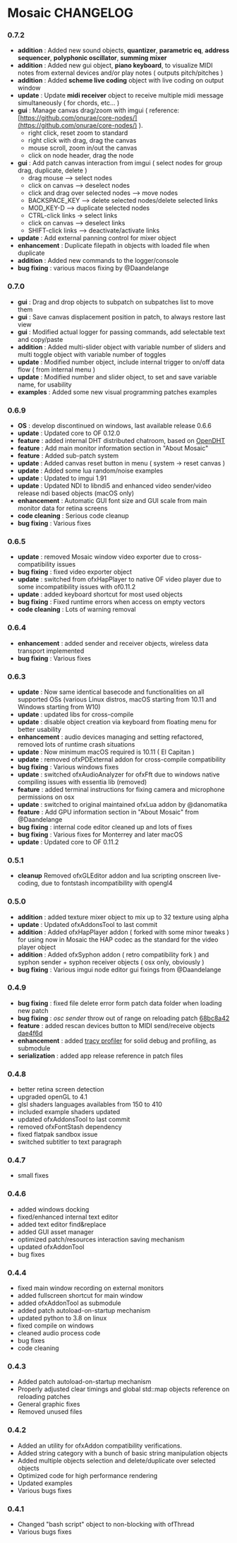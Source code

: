 # Mosaic CHANGELOG

### 0.7.2

- **addition** : Added new sound objects, **quantizer**, **parametric eq**, **address sequencer**, **polyphonic oscillator**, **summing mixer**
- **addition** : Added new gui object, **piano keyboard**, to visualize MIDI notes from external devices and/or play notes ( outputs pitch/pitches )
- **addition** : Added **scheme live coding** object with live coding on output window
- **update** : Update **midi receiver** object to receive multiple midi message simultaneously ( for chords, etc... )
- **gui** : Manage canvas drag/zoom with imgui ( reference: [https://github.com/onurae/core-nodes/](https://github.com/onurae/core-nodes/) ).
    - right click, reset zoom to standard
    - right click with drag, drag the canvas
    - mouse scroll, zoom in/out the canvas
    - click on node header, drag the node
- **gui** : Add patch canvas interaction from imgui ( select nodes for group drag, duplicate, delete )
    - drag mouse --> select nodes
    - click on canvas --> deselect nodes
    - click and drag over selected nodes --> move nodes
    - BACKSPACE_KEY --> delete selected nodes/delete selected links
    - MOD_KEY-D --> duplicate selected nodes
    - CTRL-click links -> select links
    - click on canvas --> deselect links
    - SHIFT-click links --> deactivate/activate links
- **update** : Add external panning control for mixer object
- **enhancement** : Duplicate filepath in objects with loaded file when duplicate
- **addition** : Added new commands to the logger/console
-  **bug fixing** : various macos fixing by @Daandelange

### 0.7.0

- **gui** : Drag and drop objects to subpatch on subpatches list to move them
- **gui** : Save canvas displacement position in patch, to always restore last view
- **gui** : Modified actual logger for passing commands, add selectable text and copy/paste
- **addition** : Added multi-slider object with variable number of sliders and multi toggle object with variable number of toggles
- **update** : Modified number object, include internal trigger to on/off data flow ( from internal menu )
- **update** : Modified number and slider object, to set and save variable name, for usability
- **examples** : Added some new visual programming patches examples



### 0.6.9

- **OS** : develop discontinued on windows, last available release 0.6.6
- **update** : Updated core to OF 0.12.0
- **feature** : added internal DHT distributed chatroom, based on [OpenDHT](https://github.com/savoirfairelinux/opendht)
- **feature** : Add main monitor information section in "About Mosaic"
- **feature** : Added sub-patch system
- **update** : Added canvas reset button in menu ( system -> reset canvas )
- **update** : Added some lua random/noise examples
- **update** : Updated to imgui 1.91
- **update** : Updated NDI to libndi5 and enhanced video sender/video release ndi based objects (macOS only)
- **enhancement** : Automatic GUI font size and GUI scale from main monitor data for retina screens
- **code cleaning** : Serious code cleanup
- **bug fixing** : Various fixes

### 0.6.5

- **update** : removed Mosaic window video exporter due to cross-compatibility issues
- **bug fixing** : fixed video exporter object
- **update** : switched from ofxHapPlayer to native OF video player due to some incompatibility issues with of0.11.2
- **update** : added keyboard shortcut for most used objects
- **bug fixing** : Fixed runtime errors when access on empty vectors
- **code cleaning** : Lots of warning removal

### 0.6.4

- **enhancement** : added sender and receiver objects, wireless data transport implemented
- **bug fixing** : Various fixes

### 0.6.3

- **update** : Now same identical basecode and functionalities on all supported OSs (various Linux distros, macOS starting from 10.11 and Windows starting from W10)
- **update** : updated libs for cross-compile
- **update** : disable object creation via keyboard from floating menu for better usability
- **enhancement** : audio devices managing and setting refactored, removed lots of runtime crash situations
- **update** : Now minimum macOS required is 10.11 ( El Capitan )
- **update** : removed ofxPDExternal addon for cross-compile compatibility
- **bug fixing** : Various windows fixes
- **update** : switched ofxAudioAnalyzer for ofxFft due to windows native compiling issues with essentia lib (removed)
- **feature** : added terminal instructions for fixing camera and microphone permissions on osx
- **update** : switched to original maintained ofxLua addon by @danomatika
- **feature** : Add GPU information section in "About Mosaic" from @Daandelange
- **bug fixing** : internal code editor cleaned up and lots of fixes
- **bug fixing** : Various fixes for Monterrey and later macOS
- **update** : Updated core to OF 0.11.2

### 0.5.1

- **cleanup** Removed ofxGLEditor addon and lua scripting onscreen live-coding, due to fontstash incompatibility with opengl4

### 0.5.0

- **addition** : added texture mixer object to mix up to 32 texture using alpha
- **update** : Updated ofxAddonsTool to last commit
- **addition** : Added ofxHapPlayer addon ( forked with some minor tweaks ) for using now in Mosaic the HAP codec as the standard for the video player object
- **addition** : Added ofxSyphon addon ( retro compatibility fork ) and syphon sender + syphon receiver objects ( osx only, obviously )
- **bug fixing** : Various imgui node editor gui fixings from @Daandelange

### 0.4.9

- **bug fixing** : fixed file delete error form patch data folder when loading new patch
- **bug fixing** : _osc sender_ throw out of range on reloading patch [68bc8a42](https://github.com/d3cod3/ofxVisualProgramming/commit/68bc8a42602374ee4fe8325b39a08493bc4550e2)
- **feature** : added rescan devices button to MIDI send/receive objects [dae4f6d](https://github.com/d3cod3/ofxVisualProgramming/commit/dae4f6de2eca90ed1f06fa8efbee4c684ce445be)
- **enhancement** : added [tracy profiler](https://github.com/wolfpld/tracy) for solid debug and profiling, as submodule
- **serialization** : added app release reference in patch files

### 0.4.8
- better retina screen detection
- upgraded openGL to 4.1
- glsl shaders languages availables from 150 to 410
- included example shaders updated
- updated ofxAddonsTool to last commit
- removed ofxFontStash dependency
- fixed flatpak sandbox issue
- switched subtitler to text paragraph


### 0.4.7
- small fixes

### 0.4.6
- added windows docking
- fixed/enhanced internal text editor
- added text editor find&replace
- added GUI asset manager
- optimized patch/resources interaction saving mechanism
- updated ofxAddonTool
- bug fixes

### 0.4.4
- fixed main window recording on external monitors
- added fullscreen shortcut for main window
- added ofxAddonTool as submodule
- added patch autoload-on-startup mechanism
- updated python to 3.8 on linux
- fixed compile on windows
- cleaned audio process code
- bug fixes
- code cleaning

### 0.4.3
- Added patch autoload-on-startup mechanism
- Properly adjusted clear timings and global std::map objects reference on reloading patches
- General graphic fixes
- Removed unused files

### 0.4.2
- Added an utility for ofxAddon compatibility verifications.
- Added string category with a bunch of basic string manipulation objects
- Added multiple objects selection and delete/duplicate over selected objects
- Optimized code for high performance rendering
- Updated examples
- Various bugs fixes

### 0.4.1

- Changed "bash script" object to non-blocking with ofThread
- Various bugs fixes
